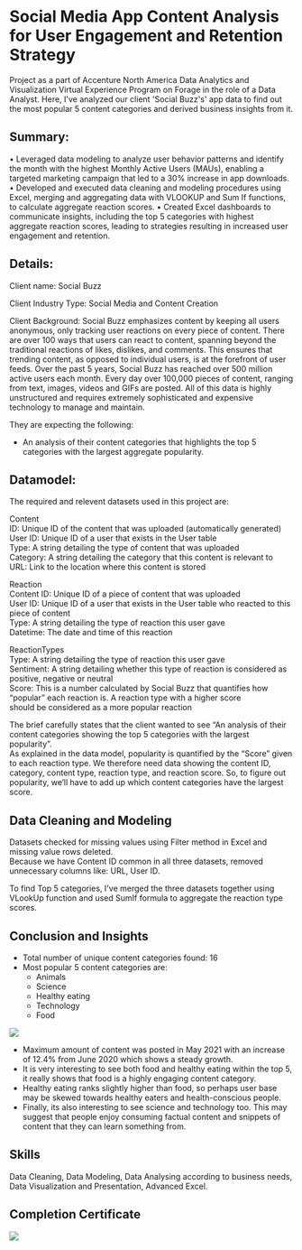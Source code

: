 # Social Media App Content Analysis for User Engagement and Retention Strategy
Project as a part of Accenture North America Data Analytics and Visualization Virtual Experience Program on Forage in the role of a Data Analyst. Here, I've analyzed our client 'Social Buzz's' app data to find out the most popular 5 content categories and derived business insights from it.

## Summary:
• Leveraged data modeling to analyze user behavior patterns and identify the month with the highest Monthly Active 
Users (MAUs), enabling a targeted marketing campaign that led to a 30% increase in app downloads.
• Developed and executed data cleaning and modeling procedures using Excel, merging and aggregating data with 
VLOOKUP and Sum If functions, to calculate aggregate reaction scores.
• Created Excel dashboards to communicate insights, including the top 5 categories with highest aggregate reaction 
scores, leading to strategies resulting in increased user engagement and retention.

## Details:
Client name: Social Buzz

Client Industry Type: Social Media and Content Creation

Client Background: Social Buzz emphasizes content by keeping all users anonymous, only tracking user reactions on every piece of content. 
There are over 100 ways that users can react to content, spanning beyond the traditional reactions of likes, dislikes, and comments. 
This ensures that trending content, as opposed to individual users, is at the forefront of user feeds. 
Over the past 5 years, Social Buzz has reached over 500 million active users each month.
Every day over 100,000 pieces of content, ranging from text, images, videos and GIFs are posted. All of this data is highly unstructured and 
requires extremely sophisticated and expensive technology to manage and maintain.

They are expecting the following: 
- An analysis of their content categories that highlights the top 5 categories with the largest aggregate popularity.

## Datamodel:
The required and relevent datasets used in this project are:

Content  
ID: Unique ID of the content that was uploaded (automatically generated)  
User ID: Unique ID of a user that exists in the User table  
Type: A string detailing the type of content that was uploaded  
Category: A string detailing the category that this content is relevant to  
URL: Link to the location where this content is stored  

Reaction  
Content ID: Unique ID of a piece of content that was uploaded  
User ID: Unique ID of a user that exists in the User table who reacted to this piece of content  
Type: A string detailing the type of reaction this user gave  
Datetime: The date and time of this reaction  

ReactionTypes  
Type: A string detailing the type of reaction this user gave  
Sentiment: A string detailing whether this type of reaction is considered as positive, negative or neutral  
Score: This is a number calculated by Social Buzz that quantifies how “popular” each reaction is. A reaction type with a higher score  
should be considered as a more popular reaction

The brief carefully states that the client wanted to see “An analysis of their content categories showing the top 5 categories with the largest popularity”.  
As explained in the data model, popularity is quantified by the “Score” given to each reaction type.
We therefore need data showing the content ID, category, content type, reaction type, and reaction score.
So, to figure out popularity, we’ll have to add up which content categories have the largest score.

## Data Cleaning and Modeling

Datasets checked for missing values using Filter method in Excel and missing value rows deleted.  
Because we have Content ID common in all three datasets, removed unnecessary columns like: URL, User ID.  

To find Top 5 categories, I've merged the three datasets together using VLookUp function and used SumIf formula to aggregate the reaction type scores.  

## Conclusion and Insights

- Total number of unique content categories found: 16
- Most popular 5 content categories are:
  - Animals
  - Science 
  - Healthy eating
  - Technology 
  - Food   
  
![](https://user-images.githubusercontent.com/102014569/225896035-f44e8348-852f-43dc-a681-056f1bbbe23f.png)

- Maximum amount of content was posted in May 2021 with an increase of 12.4% from June 2020 which shows a steady growth.
- It is very interesting to see both food and healthy eating within the top 5, it really shows that food is a highly engaging content category. 
- Healthy eating ranks slightly higher than food, so perhaps user base may be skewed towards healthy eaters and health-conscious people.
- Finally, its also interesting to see science and technology too. This may suggest that people enjoy consuming factual content and snippets of content that they 
can learn something from.

## Skills 
Data Cleaning, Data Modeling, Data Analysing according to business needs, Data Visualization and Presentation, Advanced Excel.

## Completion Certificate

![](https://user-images.githubusercontent.com/102014569/225937691-cdca24fa-72f4-4480-bc5c-48590430a45c.png)

